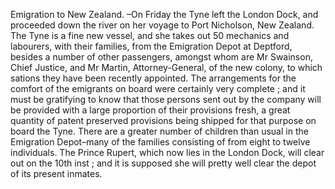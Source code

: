 Emigration to New Zealand. –On Friday the Tyne left the London Dock, and proceeded down the river on her voyage to Port Nicholson, New Zealand. The Tyne is a fine new vessel, and she takes out 50 mechanics and labourers, with their families, from the Emigration Depot at Deptford, besides a number of other passengers, amongst whom are Mr Swainson, Chief Justice, and Mr Martin, Attorney-General, of the new colony, to which sations they have been recently appointed. The arrangements for the comfort of the emigrants on board were certainly very complete ; and it must be gratifying to know that those persons sent out by the company will be provided with a large proportion of their provisions fresh, a great quantity of patent preserved provisions being shipped for that purpose on board the Tyne. There are a greater number of children than usual in the Emigration Depot–many of the families consisting of from eight to twelve individuals. The Prince Rupert, which now lies in the London Dock, will clear out on the 10th inst ; and it is supposed she will pretty well clear the depot of its present inmates.